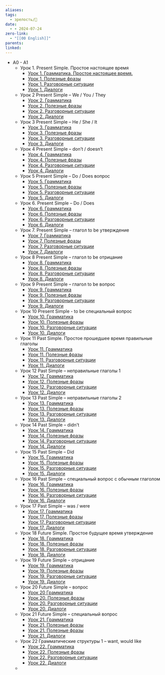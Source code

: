 ```yaml
---
aliases: 
tags:
  - зрелость/🌱
date:
  - - 2024-07-24
zero-link:
  - "[[00 English]]"
parents: 
linked:
---
```

- A0 - A1
	- Урок 1. Present Simple. Простое настоящее время
		- [Урок 1. Грамматика. Простое настоящее время.](https://www.youtube.com/watch?v=GavBpRVYilE&t=149s)
		- [Урок 1. Полезные фразы](https://youtu.be/Yf9Pv7Mx21M)
		- [Урок 1. Разговорные ситуации](https://youtu.be/NE2SjbJo-iA)
		- [Урок 1. Диалоги](https://youtu.be/2xi8sxcQ0lY)
	- Урок 2 Present Simple – We / You / They
		- [Урок 2. Грамматика](https://youtu.be/fAW5P2oOozo)
		- [Урок 2. Полезные фразы](https://youtu.be/ueySet8pzRs)
		- [Урок 2. Разговорные ситуации](https://youtu.be/ueySet8pzRs)
		- [Урок 2. Диалоги](https://youtu.be/t81nRSq0ojg)
	- Урок 3 Present Simple – He / She / It
		- [Урок 3. Грамматика](https://youtu.be/ripywrGKcmU)
		- [Урок 3. Полезные фразы](https://youtu.be/ofreE9CN4g4)
		- [Урок 3. Разговорные ситуации](https://youtu.be/wK8YfETpwPg)
		- [Урок 3. Диалоги](https://youtu.be/aCgsHXsKUqs)
	- Урок 4 Present Simple – don’t / doesn’t
		- [Урок 4. Грамматика](https://youtu.be/01cMc3osRF0)
		- [Урок 4. Полезные фразы](https://youtu.be/QAGiJ4-PSQA)
		- [Урок 4. Разговорные ситуации](https://youtu.be/hLrJRJXcERg)
		- [Урок 4. Диалоги](https://youtu.be/qSJ2BCQQEQg)
	- Урок 5 Present Simple – Do / Does вопрос
		- [Урок 5. Грамматика](https://youtu.be/exYZjYVZtUU)
		- [Урок 5. Полезные фразы](https://youtu.be/vyskW0iVTdo)
		- [Урок 5. Разговорные ситуации](https://youtu.be/fBwfvF9VB1s)
		- [Урок 5. Диалоги](https://youtu.be/tAFj_2gt2cs)
	- Урок 6. Present Simple – Do / Does
		- [Урок 6.  Грамматика](https://youtu.be/qKwk_P8gT1Y)
		- [Урок 6. Полезные фразы](https://youtu.be/_SJF7t-7qkE)
		- [Урок 6. Разговорные ситуации](https://youtu.be/rxCeT9GXsVc)
		- [Урок 6. Диалоги](https://youtu.be/NnRqWaClFIM)
	- Урок 7. Present Simple – глагол to be утверждение
		- [Урок 7. Грамматика](https://youtu.be/PbE9wCj4Ow8)
		- [Урок 7. Полезные фразы](https://youtu.be/1yr8qrdwPyM)
		- [Урок 7. Разговорные ситуации](https://youtu.be/ELNK510wGDY)
		- [Урок 7. Диалоги](https://youtu.be/Fz9Xq_iRRo4)
	- Урок 8 Present Simple – глагол to be отрицание
		- [Урок 8. Грамматика](https://youtu.be/RH8oR0TExaA)
		- [Урок 8. Полезные фразы](https://youtu.be/cyBfaO4V_xY)
		- [Урок 8. Разговорные ситуации](https://youtu.be/G891wBshA0k)
		- [Урок 8. Диалоги](https://youtu.be/NjRuMi9XKuc)
	- Урок 9 Present Simple – глагол to be вопрос
		- [Урок 9. Грамматика](https://youtu.be/ViA9Pv1pEqs)
		- [Урок 9. Полезные фразы](https://youtu.be/FNHTiq0zo0s)
		- [Урок 9. Разговорные ситуации](https://youtu.be/zmchjCnvJb0)
		- [Урок 9. Диалоги](https://youtu.be/8DktsQ0W8Vk)
	- Урок 10 Present Simple - to be специальный вопрос
		- [Урок 10. Грамматика](https://youtu.be/47A-Oa_stMI)
		- [Урок 10. Полезные фразы](https://youtu.be/tm6szX_ebGg)
		- [Урок 10. Разговорные ситуации](https://youtu.be/IcfhXa4ffNc)
		- [Урок 10. Диалоги](https://youtu.be/2QKJ-oM3QOs)
	- Урок 11 Past Simple. Простое прошедшее время правильные глаголы
		- [Урок 11. Грамматика](https://youtu.be/dV_HSUFx3SY)
		- [Урок 11. Полезные фразы](https://youtu.be/Qhhbpo_TMvI)
		- [Урок 11. Разговорные ситуации](https://youtu.be/Kj2iz_yajUM)
		- [Урок 11. Диалоги](https://youtu.be/GFj4QoC4TO8)
	- Урок 12 Past Simple – неправильные глаголы 1
		- [Урок 12. Грамматика](https://youtu.be/AYHzdcaWfrw)
		- [Урок 12. Полезные фразы](https://youtu.be/anKedENiIJc)
		- [Урок 12. Разговорные ситуации](https://youtu.be/-et1NF1Cqgw)
		- [Урок 12. Диалоги](https://youtu.be/dFOtcFQegvM)
	- Урок 13 Past Simple – неправильные глаголы 2
		- [Урок 13. Грамматика](https://youtu.be/dc9GuYACdiQ)
		- [Урок 13. Полезные фразы](https://youtu.be/FD_Mx_P9ouQ)
		- [Урок 13. Разговорные ситуации](https://youtu.be/pMNlE60bhHQ)
		- [Урок 13. Диалоги](https://youtu.be/vtzDn4KxlKs)
	- Урок 14 Past Simple – didn't
		- [Урок 14. Грамматика](https://youtu.be/U57cc6Iso98)
		- [Урок 14. Полезные фразы](https://youtu.be/O-5_Rqafn-Q)
		- [Урок 14. Разговорные ситуации](https://youtu.be/0tjhlTA9_dA)
		- [Урок 14. Диалоги](https://youtu.be/-QCl4bhZdn8)
	- Урок 15 Past Simple – Did
		- [Урок 15. Грамматика](https://youtu.be/8ely4UVwp4s)
		- [Урок 15. Полезные фразы](https://youtu.be/zEBZFKvLhtA)
		- [Урок 15. Разговорные ситуации](https://youtu.be/7_7KP6ryD90)
		- [Урок 15. Диалоги](https://youtu.be/VpFu1nRSZM4)
	- Урок 16 Past Simple – специальный вопрос с обычным глаголом
		- [Урок 16. Грамматика](https://youtu.be/T51J2o050U0)
		- [Урок 16. Полезные фразы](https://youtu.be/s_3geFTM-j8)
		- [Урок 16. Разговорные ситуации](https://youtu.be/CVgDYHbW1x8)
		- [Урок 16. Диалоги](https://youtu.be/w1OkkRpgjOE)
	- Урок 17 Past Simple – was / were
		- [Урок 17. Грамматика](https://youtu.be/ijJmnc0JWyk)
		- [Урок 17. Полезные фразы](https://youtu.be/_VsQl6An_54)
		- [Урок 17. Разговорные ситуации](https://youtu.be/7MwqYp6wQ_8)
		- [Урок 17. Диалоги](https://youtu.be/aV2r2Z_cxVM)
	- Урок 18 Future Simple. Простое будущее время утверждение
		- [Урок 18. Грамматика](https://youtu.be/y9mH1VpzzAA)
		- [Урок 18. Полезные фразы](https://youtu.be/fxycakR4Fyo)
		- [Урок 18. Разговорные ситуации](https://youtu.be/jKYxthUGqWg)
		- [Урок 18. Диалоги](https://youtu.be/H0r2kvYPypc)
	- Урок 19 Future Simple – отрицание
		- [Урок 19. Грамматика](https://youtu.be/MYiYasAf7Ck)
		- [Урок 19. Полезные фразы](https://youtu.be/CLITaaO-kMM)
		- [Урок 19. Разговорные ситуации](https://youtu.be/dFEpce0sOck)
		- [Урок 19. Диалоги](https://youtu.be/do7AgH0vN6I)
	- Урок 20 Future Simple – вопрос
		- [Урок 20 Грамматика](https://youtu.be/-90gNTrqvIU)
		- [Урок 20. Полезные фразы](https://youtu.be/9iDHqPcq1ZQ)
		- [Урок 20. Разговорные ситуации](https://youtu.be/hStowCBEOyc)
		- [Урок 20. Диалоги](https://youtu.be/1ZFgz8ED2YY)
	- Урок 21 Future Simple – специальный вопрос
		- [Урок 21. Грамматика](https://youtu.be/qlaevBncF8Q)
		- [Урок 21. Полезные фразы](https://youtu.be/Z4UNRG1ulSw)
		- [Урок 21. Полезные фразы](https://youtu.be/JDtyS4I-29Q)
		- [Урок 21. Диалоги](https://youtu.be/KZqdJgmrQyQ)
	- Урок 22 Грамматические структуры 1 – want, would like
		- [Урок 22. Грамматика](https://youtu.be/7CaU_XuFLyY)
		- [Урок 22. Полезные фразы](https://youtu.be/EIsQnVstwMU)
		- [Урок 22. Разговорные ситуации](https://youtu.be/0Vp1kgB57rc)
		- [Урок 22. Диалоги](https://youtu.be/cNGrWkzIo1E)
	- 